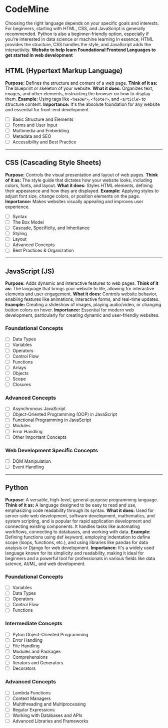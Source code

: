 # CodeMine
Choosing the right language depends on your specific goals and interests. For beginners, starting with HTML, CSS, and JavaScript is generally recommended. Python is also a beginner-friendly option, especially if you're interested in data science or machine learning
In essence, HTML provides the structure, CSS handles the style, and JavaScript adds the interactivity.
**Website to help learn Foundational Frontend Languages to get started in web development**

## HTML (Hypertext Markup Language)
**Purpose:** Defines the structure and content of a web page.
**Think of it as:** The blueprint or skeleton of your website.
**What it does:** Organizes text, images, and other elements, instructing the browser on how to display them.
**Example:** Using tags like `<header>`, `<footer>`, and `<article>` to structure content.
**Importance:** It's the absolute foundation for any website and essential for front-end development.

- [ ] Basic Structure and Elements
- [ ] Forms and User Input
- [ ] Multimedia and Embedding
- [ ] Metadata and SEO
- [ ] Accessibility and Best Practice
------------------------------------

## CSS (Cascading Style Sheets)
**Purpose:** Controls the visual presentation and layout of web pages.
**Think of it as:** The style guide that dictates how your website looks, including colors, fonts, and layout.
**What it does:** Styles HTML elements, defining their appearance and how they are displayed.
**Example:** Applying styles to adjust font size, change colors, or position elements on the page.
**Importance:** Makes websites visually appealing and improves user experience.

- [ ] Syntax
- [ ] The Box Model
- [ ] Cascade, Specificity, and Inheritance
- [ ] Styling
- [ ] Layout
- [ ] Advanced Concepts
- [ ] Best Practices & Organization

-------------------------------------------

## JavaScript (JS)
**Purpose:** Adds dynamic and interactive features to web pages.
**Think of it as:** The language that brings your website to life, allowing for interactive elements and user engagement.
**What it does:** Controls website behavior, enabling features like animations, interactive forms, and real-time updates.
**Example:** Creating a slideshow of images, playing audio/video, or changing button colors on hover.
**Importance:** Essential for modern web development, particularly for creating dynamic and user-friendly websites. 
 
### Foundational Concepts
- [ ] Data Types
- [ ] Variables
- [ ] Operators
- [ ] Control Flow
- [ ] Functions
- [ ] Arrays
- [ ] Objects
- [ ] Scope
- [ ] Closures

### Advanced Concepts
- [ ] Asynchronous JavaScript
- [ ] Object-Oriented Programming (OOP) in JavaScript
- [ ] Functional Programming in JavaScript
- [ ] Modules
- [ ] Error Handling
- [ ] Other Important Concepts

### Web Development Specific Concepts
- [ ] DOM Manipulation
- [ ] Event Handling
---------------------------------------------

## Python
**Purpose:** A versatile, high-level, general-purpose programming language.
**Think of it as:** A language designed to be easy to read and use, emphasizing code readability through its syntax.
**What it does:** Used for server-side web development, software development, mathematics, and system scripting, and is popular for rapid application development and connecting existing components. It handles tasks like automating workflows, connecting to databases, and working with data.
**Example:** Defining functions using def keyword, employing indentation to define scope (loops, functions, etc.), and using libraries like pandas for data analysis or Django for web development.
**Importance:** It's a widely used language known for its simplicity and readability, making it ideal for beginners and a powerful tool for professionals in various fields like data science, AI/ML, and web development. 

### Foundational Concepts
- [ ] Variables
- [ ] Data Types
- [ ] Operators
- [ ] Control Flow
- [ ] Functions

### Intermediate Concepts
- [ ] Pyton Object-Oriented Programming
- [ ] Error Handling
- [ ] File Handling
- [ ] Modules and Packages
- [ ] Comprehensions
- [ ] Iterators and Generators
- [ ] Decorators

### Advanced Concepts
- [ ] Lambda Functions
- [ ] Context Managers
- [ ] Multithreading and Multiprocessing
- [ ] Regular Expressions
- [ ] Working with Databases and APIs
- [ ] Advanced Libraries and Frameworks